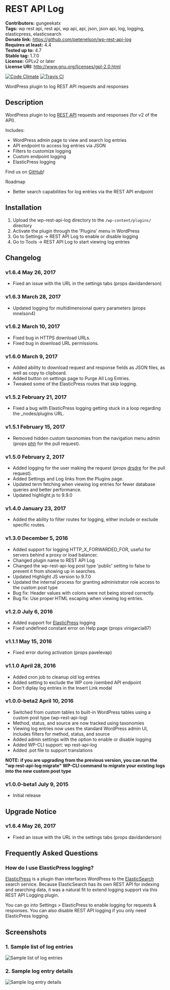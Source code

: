 # REST API Log #
**Contributors:** gungeekatx  
**Tags:** wp rest api, rest api, wp api, api, json, json api, log, logging, elasticpress, elasticsearch  
**Donate link:** https://github.com/petenelson/wp-rest-api-log  
**Requires at least:** 4.4  
**Tested up to:** 4.7  
**Stable tag:** 1.7.0  
**License:** GPLv2 or later  
**License URI:** http://www.gnu.org/licenses/gpl-2.0.html  

[![Code Climate](https://codeclimate.com/github/petenelson/wp-rest-api-log/badges/gpa.svg)](https://codeclimate.com/github/petenelson/wp-rest-api-log)
[![Travis CI](https://travis-ci.org/petenelson/wp-rest-api-log.svg)](https://travis-ci.org/petenelson/wp-rest-api-log)


WordPress plugin to log REST API requests and responses

## Description ##

WordPress plugin to log [REST API](http://v2.wp-api.org/) requests and responses (for v2 of the API).

Includes:

* WordPress admin page to view and search log entries
* API endpoint to access log entries via JSON
* Filters to customize logging
* Custom endpoint logging
* ElasticPress logging

Find us on [GitHub](https://github.com/petenelson/wp-rest-api-log)!

Roadmap

* Better search capabilities for log entries via the REST API endpoint


## Installation ##

1. Upload the wp-rest-api-log directory to the `/wp-content/plugins/` directory
2. Activate the plugin through the 'Plugins' menu in WordPress
3. Go to Settings -> REST API Log to enable or disable logging
4. Go to Tools -> REST API Log to start viewing log entries


## Changelog ##

### v1.6.4 May 26, 2017 ###
* Fixed an issue with the URL in the settings tabs (props davidanderson)

### v1.6.3 March 28, 2017 ###
* Updated logging for multidimensional query parameters (props mnelson4)

### v1.6.2 March 10, 2017 ###
* Fixed bug in HTTPS download URLs.
* Fixed bug in download URL permissions.

### v1.6.0 March 9, 2017 ###
* Added ability to download request and response fields as JSON files, as well as copy to clipboard.
* Added button on settings page to Purge All Log Entries.
* Tweaked some of the ElasticPress routes that skip logging.

### v1.5.2 February 21, 2017 ###
* Fixed a bug with ElasticPress logging getting stuck in a loop regarding the _nodes/plugins URL.

### v1.5.1 February 15, 2017 ###
* Removed hidden custom taxonomies from the navigation menu admin (props [phh](https://github.com/phh) for the pull request).

### v1.5.0 February 2, 2017 ###
* Added logging for the user making the request (props [drsdre](https://github.com/drsdre) for the pull request).
* Added Settings and Log links from the Plugins page.
* Updated term fetching when viewing log entries for fewer database queries and better performance.
* Updated highlight.js to 9.9.0

### v1.4.0 January 23, 2017 ###
* Added the ability to filter routes for logging, either include or exclude specific routes.

### v1.3.0 December 5, 2016 ###
* Added support for logging HTTP_X_FORWARDED_FOR, useful for servers behind a proxy or load balancer.
* Changed plugin name to REST API Log
* Changed the wp-rest-api-log post type 'public' setting to false to prevent it from showing up in searches.
* Updated Highlight JS version to 9.7.0
* Updated the internal process for granting administrator role access to the custom post type
* Bug fix: Header values with colons were not being stored correctly.
* Bug fix: Use proper HTML escaping when viewing log entries.

### v1.2.0 July 6, 2016 ###
* Added support for [ElasticPress](https://wordpress.org/plugins/elasticpress/) logging
* Fixed undefined constant error on Help page (props vinigarcia87)

### v1.1.1 May 15, 2016 ###
* Fixed error during activation (props pavelevap)

### v1.1.0 April 28, 2016 ###
* Added cron job to cleanup old log entries
* Added setting to exclude the WP core /oembed API endpoint
* Don't diplay log entries in the Insert Link modal

### v1.0.0-beta2 April 10, 2016 ###
* Switched from custom tables to built-in WordPress tables using a custom post type (wp-rest-api-log)
* Method, status, and source are now tracked using taxonomies
* Viewing log entries now uses the standard WordPress admin UI, includes filters for method, status, and source
* Added admin settings with the option to enable or disable logging
* Added WP-CLI support: wp rest-api-log
* Added .pot file to support translations

**NOTE: if you are upgrading from the previous version, you can run the "wp rest-api-log migrate" WP-CLI command to migrate your existing logs into the new custom post type**

### v1.0.0-beta1 July 9, 2015 ###
* Initial release


## Upgrade Notice ##

### v1.6.4 May 26, 2017 ###
* Fixed an issue with the URL in the settings tabs (props davidanderson)

## Frequently Asked Questions ##

### How do I use ElasticPress logging? ###

[ElasticPress](https://wordpress.org/plugins/elasticpress/) is a plugin than interfaces WordPress to the [ElasticSearch](https://www.elastic.co/products/elasticsearch) search service.  Because ElasticSearch has its own REST API for indexing and searching data, it was a natural fit to extend logging support via this REST API Logging plugin.

You can go into Settings > ElasticPress to enable logging for requests & responses.  You can also disable REST API logging if you only need ElasticPress logging.


## Screenshots ##

### 1. Sample list of log entries ###
![Sample list of log entries](https://raw.githubusercontent.com/petenelson/wp-rest-api-log/master/assets/screenshot-1.png)

### 2. Sample log entry details ###
![Sample log entry details](https://raw.githubusercontent.com/petenelson/wp-rest-api-log/master/assets/screenshot-2.png)

